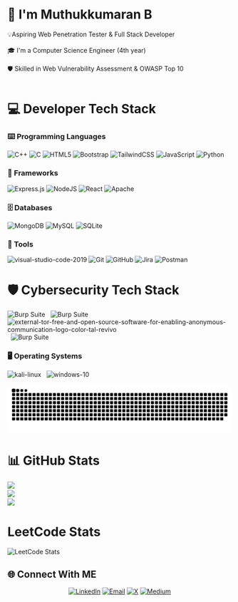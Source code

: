 # 👋 I'm Muthukkumaran B
💡Aspiring Web Penetration Tester & Full Stack Developer<br><br>🎓 I'm a Computer Science Engineer (4th year)<br><br>🛡️ Skilled in Web Vulnerability Assessment & OWASP Top 10<br><br>

# 💻 Developer Tech Stack
### ⌨️​ Programming Languages
![C++](https://img.shields.io/badge/c++-%2300599C.svg?style=for-the-badge&logo=c%2B%2B&logoColor=white) ![C](https://img.shields.io/badge/c-%2300599C.svg?style=for-the-badge&logo=c&logoColor=white) ![HTML5](https://img.shields.io/badge/html5-%23E34F26.svg?style=for-the-badge&logo=html5&logoColor=white) ![Bootstrap](https://img.shields.io/badge/bootstrap-%238511FA.svg?style=for-the-badge&logo=bootstrap&logoColor=white) ![TailwindCSS](https://img.shields.io/badge/tailwindcss-%2338B2AC.svg?style=for-the-badge&logo=tailwind-css&logoColor=white) ![JavaScript](https://img.shields.io/badge/javascript-%23323330.svg?style=for-the-badge&logo=javascript&logoColor=%23F7DF1E) ![Python](https://img.shields.io/badge/python-3670A0?style=for-the-badge&logo=python&logoColor=ffdd54) 

### 🧰 Frameworks
![Express.js](https://img.shields.io/badge/express.js-%23404d59.svg?style=for-the-badge&logo=express&logoColor=%2361DAFB) ![NodeJS](https://img.shields.io/badge/node.js-6DA55F?style=for-the-badge&logo=node.js&logoColor=white) ![React](https://img.shields.io/badge/react-%2320232a.svg?style=for-the-badge&logo=react&logoColor=%2361DAFB) ![Apache](https://img.shields.io/badge/apache-%23D42029.svg?style=for-the-badge&logo=apache&logoColor=white) 

### 🗄️ Databases
![MongoDB](https://img.shields.io/badge/MongoDB-%234ea94b.svg?style=for-the-badge&logo=mongodb&logoColor=white) ![MySQL](https://img.shields.io/badge/mysql-4479A1.svg?style=for-the-badge&logo=mysql&logoColor=white) ![SQLite](https://img.shields.io/badge/sqlite-%2307405e.svg?style=for-the-badge&logo=sqlite&logoColor=white) 

### 🔧 Tools
<img width="40" height="40" src="https://img.icons8.com/color/48/visual-studio-code-2019.png" alt="visual-studio-code-2019"/> ![Git](https://img.shields.io/badge/git-%23F05033.svg?style=for-the-badge&logo=git&logoColor=white) ![GitHub](https://img.shields.io/badge/github-%23121011.svg?style=for-the-badge&logo=github&logoColor=white) ![Jira](https://img.shields.io/badge/jira-%230A0FFF.svg?style=for-the-badge&logo=jira&logoColor=white) ![Postman](https://img.shields.io/badge/Postman-FF6C37?style=for-the-badge&logo=postman&logoColor=white) 


# 🛡️ Cybersecurity Tech Stack
<img src="https://encrypted-tbn0.gstatic.com/images?q=tbn:ANd9GcQSUqXIfMA5SWejplac2niPnKswtWJYB7Ev_w&s" alt="Burp Suite" height="45" width="45"/> &nbsp; <img src="https://encrypted-tbn0.gstatic.com/images?q=tbn:ANd9GcScS_FtZSlbRSlIlBJgrm1veErbEBtLG1_FGg&s" alt="Burp Suite" height="45" width="45"/>  &nbsp; <img width="45" height="45" src="https://img.icons8.com/external-tal-revivo-color-tal-revivo/24/external-tor-free-and-open-source-software-for-enabling-anonymous-communication-logo-color-tal-revivo.png" alt="external-tor-free-and-open-source-software-for-enabling-anonymous-communication-logo-color-tal-revivo"/>  &nbsp;  <img src="https://srv.latostadora.com/designall.dll/nmap-logo-black-and-red-black-girl-white-sleeveless-shirt--i:14138558855014138520;d:588550;w:240;b:FFFFFF;m:1.jpg" alt="Burp Suite" height="45" width="45"/> 

### 🖥️ Operating Systems 
<img width="52" height="52" src="https://img.icons8.com/plasticine/100/kali-linux.png" alt="kali-linux"/> &nbsp; <img width="48" height="48" src="https://img.icons8.com/fluency/48/windows-10.png" alt="windows-10"/>

<picture>
  <source media="(prefers-color-scheme: dark)" srcset="https://raw.githubusercontent.com/Muthu39/Muthu39/output/github-snake-dark.svg" />
  <source media="(prefers-color-scheme: light)" srcset="https://raw.githubusercontent.com/Muthu39/Muthu39/output/github-snake.svg" />
  <img alt="github-snake" src="https://raw.githubusercontent.com/Muthu39/Muthu39/output/github-snake.svg" />
</picture>

# 📊 GitHub Stats
![](https://github-readme-stats.vercel.app/api?username=Muthu39&theme=dark&hide_border=false&include_all_commits=true&count_private=false)<br/>
![](https://nirzak-streak-stats.vercel.app/?user=Muthu39&theme=dark&hide_border=false)<br/>
![](https://github-readme-stats.vercel.app/api/top-langs/?username=Muthu39&theme=dark&hide_border=false&include_all_commits=true&count_private=false&layout=compact)

# LeetCode Stats
![LeetCode Stats](https://leetcard.jacoblin.cool/muthu003?theme=dark&font=Manrope&ext=activity)


## 🌐 Connect With ME
<div align="center">

[![LinkedIn](https://img.shields.io/badge/LinkedIn-%230077B5.svg?logo=linkedin&logoColor=white)](https://www.linkedin.com/in/bmk03/) [![Email](https://img.shields.io/badge/Email-D14836?logo=gmail&logoColor=white)](mailto:muthukkumaran003@gmail.com)  [![X](https://img.shields.io/badge/X-black.svg?logo=X&logoColor=white)](https://x.com/@_muthu_003_) [![Medium](https://img.shields.io/badge/Medium-12100E?logo=medium&logoColor=white)](https://medium.com/@@bmkmuthu003) 

</div>
